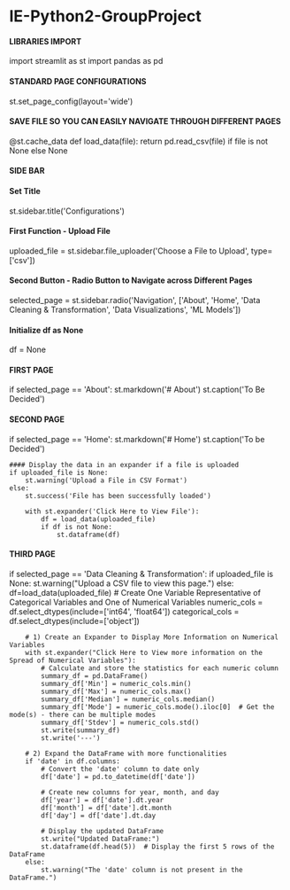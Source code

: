 # IE-Python2-GroupProject

#### LIBRARIES IMPORT 
import streamlit as st
import pandas as pd

#### STANDARD PAGE CONFIGURATIONS
st.set_page_config(layout='wide')

#### SAVE FILE SO YOU CAN EASILY NAVIGATE THROUGH DIFFERENT PAGES
@st.cache_data
def load_data(file):
    return pd.read_csv(file) if file is not None else None

#### SIDE BAR

#### Set Title
st.sidebar.title('Configurations')
#### First Function - Upload File
uploaded_file = st.sidebar.file_uploader('Choose a File to Upload', type=['csv'])
#### Second Button - Radio Button to Navigate across Different Pages
selected_page = st.sidebar.radio('Navigation', ['About', 'Home', 'Data Cleaning & Transformation', 'Data Visualizations', 'ML Models'])

#### Initialize df as None
df = None

#### FIRST PAGE
if selected_page == 'About':
    st.markdown('# About')
    st.caption('To Be Decided')

#### SECOND PAGE
if selected_page == 'Home':
    st.markdown('# Home')
    st.caption('To be Decided')

    #### Display the data in an expander if a file is uploaded
    if uploaded_file is None:
        st.warning('Upload a File in CSV Format')
    else:
        st.success('File has been successfully loaded')

        with st.expander('Click Here to View File'):
            df = load_data(uploaded_file)
            if df is not None:
                st.dataframe(df)

#### THIRD PAGE 
if selected_page == 'Data Cleaning & Transformation':
    if uploaded_file is None:
        st.warning("Upload a CSV file to view this page.")
    else:
        df=load_data(uploaded_file)
        # Create One Variable Representative of Categorical Variables and One of Numerical Variables
        numeric_cols = df.select_dtypes(include=['int64', 'float64'])
        categorical_cols = df.select_dtypes(include=['object'])

        # 1) Create an Expander to Display More Information on Numerical Variables
        with st.expander("Click Here to View more information on the Spread of Numerical Variables"):
            # Calculate and store the statistics for each numeric column
            summary_df = pd.DataFrame()
            summary_df['Min'] = numeric_cols.min()
            summary_df['Max'] = numeric_cols.max()
            summary_df['Median'] = numeric_cols.median()
            summary_df['Mode'] = numeric_cols.mode().iloc[0]  # Get the mode(s) - there can be multiple modes
            summary_df['Stdev'] = numeric_cols.std()
            st.write(summary_df)
            st.write('---')

        # 2) Expand the DataFrame with more functionalities
        if 'date' in df.columns:
            # Convert the 'date' column to date only
            df['date'] = pd.to_datetime(df['date'])

            # Create new columns for year, month, and day
            df['year'] = df['date'].dt.year
            df['month'] = df['date'].dt.month
            df['day'] = df['date'].dt.day

            # Display the updated DataFrame
            st.write("Updated DataFrame:")
            st.dataframe(df.head(5))  # Display the first 5 rows of the DataFrame
        else:
            st.warning("The 'date' column is not present in the DataFrame.")
    
